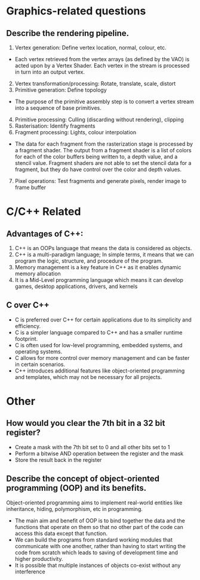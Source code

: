 # Graphics-related questions

## Describe the rendering pipeline.

1. Vertex generation: Define vertex location, normal, colour, etc.
- Each vertex retrieved from the vertex arrays (as defined by the VAO) is acted upon by a Vertex Shader. Each vertex in the stream is processed in turn into an output vertex.
2. Vertex transformation/processing: Rotate, translate, scale, distort
3. Primitive generation: Define topology
- The purpose of the primitive assembly step is to convert a vertex stream into a sequence of base primitives.
4. Primitive processing: Culling (discarding without rendering), clipping
5. Rasterisation: Identify fragments
6. Fragment processing: Lights, colour interpolation
- The data for each fragment from the rasterization stage is processed by a fragment shader. The output from a fragment shader is a list of colors for each of the color buffers being written to, a depth value, and a stencil value. Fragment shaders are not able to set the stencil data for a fragment, but they do have control over the color and depth values. 
7. Pixel operations: Test fragments and generate pixels, render image to frame buffer


# C/C++ Related

## Advantages of C++:

1. C++ is an OOPs language that means the data is considered as objects.
2. C++ is a multi-paradigm language; In simple terms, it means that we can program the logic, structure, and procedure of the program.
3. Memory management is a key feature in C++ as it enables dynamic memory allocation
4. It is a Mid-Level programming language which means it can develop games, desktop applications, drivers, and kernels

## C over C++

- C is preferred over C++ for certain applications due to its simplicity and efficiency.
- C is a simpler language compared to C++ and has a smaller runtime footprint.
- C is often used for low-level programming, embedded systems, and operating systems.
- C allows for more control over memory management and can be faster in certain scenarios.
- C++ introduces additional features like object-oriented programming and templates, which may not be necessary for all projects.

# Other

## How would you clear the 7th bit in a 32 bit register?

- Create a mask with the 7th bit set to 0 and all other bits set to 1
- Perform a bitwise AND operation between the register and the mask
- Store the result back in the register

## Describe the concept of object-oriented programming (OOP) and its benefits.

Object-oriented programming aims to implement real-world entities like inheritance, hiding, polymorphism, etc in programming.
- The main aim and benefit of OOP is to bind together the data and the functions that operate on them so that no other part of the code can access this data except that function.
- We can build the programs from standard working modules that communicate with one another, rather than having to start writing the code from scratch which leads to saving of development time and higher productivity.
- It is possible that multiple instances of objects co-exist without any interference